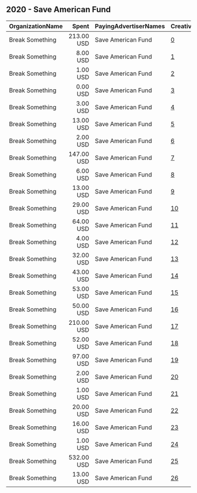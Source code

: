 ## 2020 - Save American Fund 
|OrganizationName|Spent|PayingAdvertiserNames|CreativeUrls|Impressions|Genders|AgeBrackets|CountryCodes|BillingAddresses|CandidateBallotInformation|
|:---|---:|:---|:---|---:|:---|:---|:---|:---|:---|
|Break Something|213.00 USD|Save American Fund|[0](https://www.snap.com/political-ads/asset/cd3fff3289ae30675cdd8fdd8fea1b1b4b7a99a86caecc64715a6bcf73ac0433?mediaType=mp4)|49,421||18+|united states|"1768 Columbia Road NW #3,Washington,20009,US"|Fire Mitch Save America Fund|
|Break Something|8.00 USD|Save American Fund|[1](https://www.snap.com/political-ads/asset/3d4cfa43ba7b81c14fa7898b5f91df03c9e771c60415fa427962f5efb173f7c8?mediaType=mp4)|1,459||18+|united states|"1768 Columbia Road NW #3,Washington,20009,US"|Fire Mitch Save America Fund|
|Break Something|1.00 USD|Save American Fund|[2](https://www.snap.com/political-ads/asset/3d4cfa43ba7b81c14fa7898b5f91df03c9e771c60415fa427962f5efb173f7c8?mediaType=mp4)|77||18+|united states|"1768 Columbia Road NW #3,Washington,20009,US"|Fire Mitch Save America Fund|
|Break Something|0.00 USD|Save American Fund|[3](https://www.snap.com/political-ads/asset/3eec745dfaef914b050ff59666780b0503cf5a6e2f691e284019231d4c005426?mediaType=png)|56||18+|united states|"1768 Columbia Road NW #3,Washington,20009,US"|Fire Mitch Save America Fund|
|Break Something|3.00 USD|Save American Fund|[4](https://www.snap.com/political-ads/asset/0f2a9ef359fffb3b88652729c5a873b3441ede34778a774aeda3df712702c3fe?mediaType=png)|262||18+|united states|"1768 Columbia Road NW #3,Washington,20009,US"|Fire Mitch Save America Fund|
|Break Something|13.00 USD|Save American Fund|[5](https://www.snap.com/political-ads/asset/bee83e4b5d160a36449af1a50aedc63603b4205f7c5a9bd752f880d45eeba275?mediaType=mp4)|561||18+|united states|"1768 Columbia Road NW #3,Washington,20009,US"|Fire Mitch Save America Fund|
|Break Something|2.00 USD|Save American Fund|[6](https://www.snap.com/political-ads/asset/9ecdb68bcc3882fa86b7692b5fbf6545a95ce87a9e303e5adbba65071da79c28?mediaType=mp4)|212||18+|united states|"1768 Columbia Road NW #3,Washington,20009,US"|Fire Mitch Save America Fund|
|Break Something|147.00 USD|Save American Fund|[7](https://www.snap.com/political-ads/asset/2d1af127706c2d816a13e516f053d17da3b542c749660cf4dd0f764864f1e77c?mediaType=mp4)|26,750||18+|united states|"1768 Columbia Road NW #3,Washington,20009,US"|Fire Mitch Save America Fund|
|Break Something|6.00 USD|Save American Fund|[8](https://www.snap.com/political-ads/asset/0f2a9ef359fffb3b88652729c5a873b3441ede34778a774aeda3df712702c3fe?mediaType=png)|934||18+|united states|"1768 Columbia Road NW #3,Washington,20009,US"|Fire Mitch Save America Fund|
|Break Something|13.00 USD|Save American Fund|[9](https://www.snap.com/political-ads/asset/3eec745dfaef914b050ff59666780b0503cf5a6e2f691e284019231d4c005426?mediaType=png)|2,122||18+|united states|"1768 Columbia Road NW #3,Washington,20009,US"|Fire Mitch Save America Fund|
|Break Something|29.00 USD|Save American Fund|[10](https://www.snap.com/political-ads/asset/0f2a9ef359fffb3b88652729c5a873b3441ede34778a774aeda3df712702c3fe?mediaType=png)|6,634||18+|united states|"1768 Columbia Road NW #3,Washington,20009,US"|Fire Mitch Save America Fund|
|Break Something|64.00 USD|Save American Fund|[11](https://www.snap.com/political-ads/asset/1250d8296c110a36c53c13d87b12e9a8b96a5e791817d881c38d50d226394a55?mediaType=mp4)|16,419||18+|united states|"1768 Columbia Road NW #3,Washington,20009,US"|Fire Mitch Save America Fund|
|Break Something|4.00 USD|Save American Fund|[12](https://www.snap.com/political-ads/asset/cd3fff3289ae30675cdd8fdd8fea1b1b4b7a99a86caecc64715a6bcf73ac0433?mediaType=mp4)|256||18+|united states|"1768 Columbia Road NW #3,Washington,20009,US"|Fire Mitch Save America Fund|
|Break Something|32.00 USD|Save American Fund|[13](https://www.snap.com/political-ads/asset/058406896a70d3f55b02ece232605c75528a522cad6dc70c0faaad8749bfb645?mediaType=png)|6,917||18+|united states|"1768 Columbia Road NW #3,Washington,20009,US"|Fire Mitch Save America Fund|
|Break Something|43.00 USD|Save American Fund|[14](https://www.snap.com/political-ads/asset/1250d8296c110a36c53c13d87b12e9a8b96a5e791817d881c38d50d226394a55?mediaType=mp4)|7,574||18+|united states|"1768 Columbia Road NW #3,Washington,20009,US"|Fire Mitch Save America Fund|
|Break Something|53.00 USD|Save American Fund|[15](https://www.snap.com/political-ads/asset/49c3365dd332360b2023568a92c10e1619bd3016f853029f7d2e2361a07fb91f?mediaType=mp4)|13,319||18+|united states|"1768 Columbia Road NW #3,Washington,20009,US"|Fire Mitch Save America Fund|
|Break Something|50.00 USD|Save American Fund|[16](https://www.snap.com/political-ads/asset/bee83e4b5d160a36449af1a50aedc63603b4205f7c5a9bd752f880d45eeba275?mediaType=mp4)|12,661||18+|united states|"1768 Columbia Road NW #3,Washington,20009,US"|Fire Mitch Save America Fund|
|Break Something|210.00 USD|Save American Fund|[17](https://www.snap.com/political-ads/asset/3d4cfa43ba7b81c14fa7898b5f91df03c9e771c60415fa427962f5efb173f7c8?mediaType=mp4)|54,651||18+|united states|"1768 Columbia Road NW #3,Washington,20009,US"|Fire Mitch Save America Fund|
|Break Something|52.00 USD|Save American Fund|[18](https://www.snap.com/political-ads/asset/2d1af127706c2d816a13e516f053d17da3b542c749660cf4dd0f764864f1e77c?mediaType=mp4)|15,101||18+|united states|"1768 Columbia Road NW #3,Washington,20009,US"|Fire Mitch Save America Fund|
|Break Something|97.00 USD|Save American Fund|[19](https://www.snap.com/political-ads/asset/9ecdb68bcc3882fa86b7692b5fbf6545a95ce87a9e303e5adbba65071da79c28?mediaType=mp4)|27,993||18+|united states|"1768 Columbia Road NW #3,Washington,20009,US"|Fire Mitch Save America Fund|
|Break Something|2.00 USD|Save American Fund|[20](https://www.snap.com/political-ads/asset/1250d8296c110a36c53c13d87b12e9a8b96a5e791817d881c38d50d226394a55?mediaType=mp4)|183||18+|united states|"1768 Columbia Road NW #3,Washington,20009,US"|Fire Mitch Save America Fund|
|Break Something|1.00 USD|Save American Fund|[21](https://www.snap.com/political-ads/asset/49c3365dd332360b2023568a92c10e1619bd3016f853029f7d2e2361a07fb91f?mediaType=mp4)|108||18+|united states|"1768 Columbia Road NW #3,Washington,20009,US"|Fire Mitch Save America Fund|
|Break Something|20.00 USD|Save American Fund|[22](https://www.snap.com/political-ads/asset/49c3365dd332360b2023568a92c10e1619bd3016f853029f7d2e2361a07fb91f?mediaType=mp4)|3,424||18+|united states|"1768 Columbia Road NW #3,Washington,20009,US"|Fire Mitch Save America Fund|
|Break Something|16.00 USD|Save American Fund|[23](https://www.snap.com/political-ads/asset/bee83e4b5d160a36449af1a50aedc63603b4205f7c5a9bd752f880d45eeba275?mediaType=mp4)|1,899||18+|united states|"1768 Columbia Road NW #3,Washington,20009,US"|Fire Mitch Save America Fund|
|Break Something|1.00 USD|Save American Fund|[24](https://www.snap.com/political-ads/asset/2d1af127706c2d816a13e516f053d17da3b542c749660cf4dd0f764864f1e77c?mediaType=mp4)|66||18+|united states|"1768 Columbia Road NW #3,Washington,20009,US"|Fire Mitch Save America Fund|
|Break Something|532.00 USD|Save American Fund|[25](https://www.snap.com/political-ads/asset/cd3fff3289ae30675cdd8fdd8fea1b1b4b7a99a86caecc64715a6bcf73ac0433?mediaType=mp4)|97,971||18+|united states|"1768 Columbia Road NW #3,Washington,20009,US"|Fire Mitch Save America Fund|
|Break Something|13.00 USD|Save American Fund|[26](https://www.snap.com/political-ads/asset/9ecdb68bcc3882fa86b7692b5fbf6545a95ce87a9e303e5adbba65071da79c28?mediaType=mp4)|2,335||18+|united states|"1768 Columbia Road NW #3,Washington,20009,US"|Fire Mitch Save America Fund|
